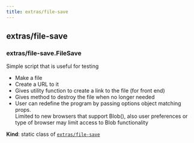 ```yaml
---
title: extras/file-save
---
```


<a name="module_extras/file-save"></a>

## extras/file-save
<a name="module_extras/file-save.FileSave"></a>

### extras/file-save.FileSave
Simple script that is useful for testing
- Make a file 
- Create a URL to it
- Gives utility function to create a link to the file (for front end)
- Gives method to destroy the file when no longer needed
- User can redefine the program by passing options object matching props.     
Limited to new browsers that support Blob(), also user preferences or type of browser may limit access to Blob functionality

**Kind**: static class of [<code>extras/file-save</code>](#module_extras/file-save)  

  